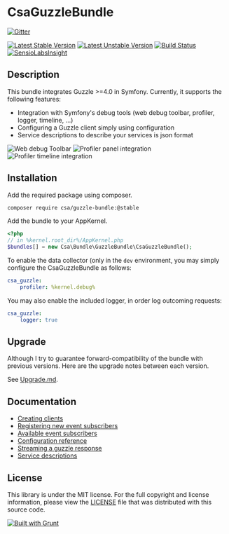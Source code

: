 CsaGuzzleBundle
===============

[![Gitter](https://badges.gitter.im/Join%20Chat.svg)](https://gitter.im/csarrazi/CsaGuzzleBundle?utm_source=badge&utm_medium=badge&utm_campaign=pr-badge&utm_content=badge)

[![Latest Stable Version](https://poser.pugx.org/csa/guzzle-bundle/v/stable.png)](https://packagist.org/packages/csa/guzzle-bundle "Latest Stable Version")
[![Latest Unstable Version](https://poser.pugx.org/csa/guzzle-bundle/v/unstable.png)](https://packagist.org/packages/csa/guzzle-bundle "Latest Unstable Version")
[![Build Status](https://travis-ci.org/csarrazi/CsaGuzzleBundle.png?branch=master)](https://travis-ci.org/csarrazi/CsaGuzzleBundle "Build status")
[![SensioLabsInsight](https://insight.sensiolabs.com/projects/eceadd60-cc6c-473c-9d20-e8207654d70b/mini.png)](https://insight.sensiolabs.com/projects/eceadd60-cc6c-473c-9d20-e8207654d70b "SensioLabsInsight")

Description
-----------

This bundle integrates Guzzle >=4.0 in Symfony. Currently, it supports the following features:

* Integration with Symfony's debug tools (web debug toolbar, profiler, logger, timeline, ...)
* Configuring a Guzzle client simply using configuration
* Service descriptions to describe your services is json format

![Web debug Toolbar](https://cloud.githubusercontent.com/assets/465798/7407652/dda8bda4-ef14-11e4-9e9e-1db2fa6a346d.png)
![Profiler panel integration](https://cloud.githubusercontent.com/assets/465798/7407654/e4432b2c-ef14-11e4-8f84-b11b32dcce86.png)
![Profiler timeline integration](https://cloud.githubusercontent.com/assets/465798/7407656/e7241e14-ef14-11e4-875c-d36ef726679e.png)

Installation
------------

Add the required package using composer.

```bash
composer require csa/guzzle-bundle:@stable
```

Add the bundle to your AppKernel.

```php
<?php
// in %kernel.root_dir%/AppKernel.php
$bundles[] = new Csa\Bundle\GuzzleBundle\CsaGuzzleBundle();
```

To enable the data collector (only in the ```dev``` environment, you may simply
configure the CsaGuzzleBundle as follows:

```yml
csa_guzzle:
    profiler: %kernel.debug%
```

You may also enable the included logger, in order log outcoming requests:

```yml
csa_guzzle:
    logger: true
```

Upgrade
-------

Although I try to guarantee forward-compatibility of the bundle with previous versions.
Here are the upgrade notes between each version.

See [Upgrade.md](UPGRADE.md).

Documentation
-------------

* [Creating clients](src/Resources/doc/clients.md)
* [Registering new event subscribers](src/Resources/doc/event_subscribers.md)
* [Available event subscribers](src/Resources/doc/available_subscribers.md)
* [Configuration reference](src/Resources/doc/configuration_reference.md)
* [Streaming a guzzle response](src/Resources/doc/response_streaming.md)
* [Service descriptions](src/Resources/doc/service_descriptions.md)

License
-------

This library is under the MIT license. For the full copyright and license
information, please view the [LICENSE](src/Resources/meta/LICENSE) file that was
distributed with this source code.

[![Built with Grunt](https://cdn.gruntjs.com/builtwith.png)](http://gruntjs.com/)
